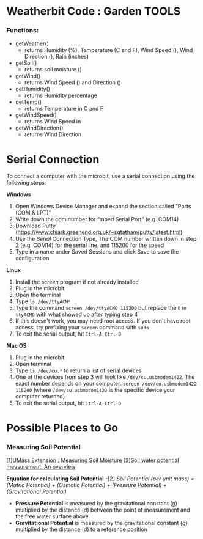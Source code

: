 # Weatherbit Code : Garden TOOLS

### Functions:
  - getWeather()
    - returns Humidity (%), Temperature (C and F), Wind Speed (), Wind Direction (), Rain (inches)
  - getSoil()
    - returns soil moisture ()
  - getWind()
    - returns Wind Speed () and Direction ()
  - getHumidity()
    - returns Humidity percentage
  - getTemp()
    - returns Temperature in C and F
  - getWindSpeed()
    - returns Wind Speed in 
  - getWindDirection()
    - returns Wind Direction

# Serial Connection
To connect a computer with the microbit, use a serial connection using the following steps:

**Windows**
1. Open Windows Device Manager and expand the section called “Ports (COM & LPT)”
2. Write down the com number for “mbed Serial Port” (e.g. COM14)
3. Download Putty (https://www.chiark.greenend.org.uk/~sgtatham/putty/latest.html)
4. Use the *Serial* Connection Type, The COM number written down in step 2 (e.g. COM14) for the serial line, and 115200 for the speed
5. Type in a name under Saved Sessions and click Save to save the configuration

**Linux**
1. Install the *screen* program if not already installed
2. Plug in the microbit
3. Open  the terminal
4. Type `ls /dev/ttyACM*`
5. Type the command `screen /dev/ttyACM0 115200` but replace the `0` in `ttyACM0` with what showed up after typing step 4
6. If this doesn't work, you may need root access. If you don't have root access, try prefixing your `screen` command with `sudo`
7. To exit the serial output, hit `Ctrl-A Ctrl-D`
 
**Mac OS**
1. Plug in the microbit
2. Open terminal
3. Type `ls /dev/cu.*` to return a list of serial devices
4. One of the devices from step 3 will look like `/dev/cu.usbmodem1422`. The exact number depends on your computer. `screen /dev/cu.usbmodem1422 115200` (where `/dev/cu.usbmodem1422` is the specific device your computer returned)
5. To exit the serial output, hit `Ctrl-A Ctrl-D`

# Possible Places to Go

### Measuring Soil Potential
[1][UMass Extension : Measuring Soil Moisture](https://link.springer.com/article/10.1007/BF00296702)
[2][Soil water potential measurement: An overview](https://link.springer.com/article/10.1007/BF00296702)

**Equation for calculating Soil Potential** -[2]
*Soil Potential (per unit mass) = (Matric Potential) + (Osmotic Potential) + (Pressure Potential) + (Gravitational Potential)*
 - **Pressure Potential** is measured by the gravitational constant (*g*) multiplied by the distance (*d*) between the point of measurement and the free water surface above.
 - **Gravitational Potential** is measured by the gravitational constant (*g*) multiplied by the distance (*d*) to a reference position
